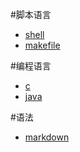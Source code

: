 #脚本语言
+ [shell](shell.html)
+ [makefile](makefile.html) 

#编程语言
+ [c](c.html)
+ [java](java.html)

#语法
+ [markdown](markdown.html)

